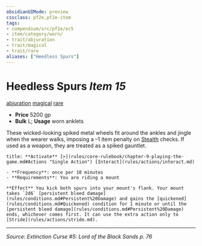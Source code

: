 ```yaml
---
obsidianUIMode: preview
cssclass: pf2e,pf2e-item
tags:
- compendium/src/pf2e/ec5
- item/category/worn/
- trait/abjuration
- trait/magical
- trait/rare
aliases: ["Heedless Spurs"]
---
```

# Heedless Spurs *Item 15*  
[abjuration](abjuration.md "Abjuration School Trait")  [magical](magical.md "Magical Item Trait")  [rare](rare.md "Rare Rarity Trait")  

- **Price** 5200 gp
- **Bulk** L; **Usage** worn anklets

These wicked-looking spiked metal wheels fit around the ankles and jingle when the wearer walks, imposing a –1 item penalty on [Stealth](skills.md#Stealth) checks. If used as a weapon, they are treated as a spiked gauntlet.

```ad-embed-ability
title: **Activate** [>](rules/core-rulebook/chapter-9-playing-the-game.md#Actions "Single Action") [Interact](rules/actions/interact.md)

- **Frequency**: once per 10 minutes
- **Requirements**: You are riding a mount

**Effect** You kick both spurs into your mount's flank. Your mount takes `2d6` [persistent bleed damage](rules/conditions.md#Persistent%20Damage) and gains the [quickened](rules/conditions.md#Quickened) condition for 1 minute or until the [persistent bleed damage](rules/conditions.md#Persistent%20Damage) ends, whichever comes first. It can use the extra action only to [Stride](rules/actions/stride.md).
```


---
*Source: Extinction Curse #5: Lord of the Black Sands p. 76*